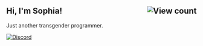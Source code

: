 ## Hi, I'm Sophia! <img align="right" alt="View count" src="https://komarev.com/ghpvc/?username=Sophia2605&label=Profile%20views&color=adaead&style=for-the-badge"/>
Just another transgender programmer.

[![Discord](https://lanyard.cnrad.dev/api/1279658341731274866)](https://discord.com/users/1279658341731274866)
